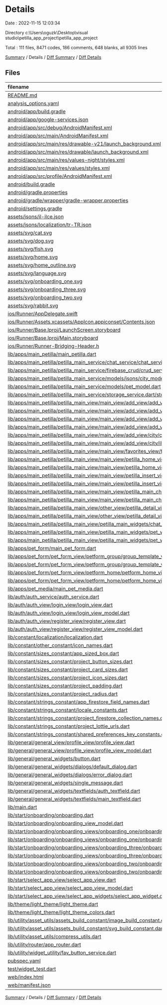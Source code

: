 # Details

Date : 2022-11-15 12:03:34

Directory c:\\Users\\oguzk\\Desktop\\visual studio\\petilla_app_project\\petilla_app_project

Total : 111 files,  8471 codes, 186 comments, 648 blanks, all 9305 lines

[Summary](results.md) / Details / [Diff Summary](diff.md) / [Diff Details](diff-details.md)

## Files
| filename | language | code | comment | blank | total |
| :--- | :--- | ---: | ---: | ---: | ---: |
| [README.md](/README.md) | Markdown | 10 | 0 | 7 | 17 |
| [analysis_options.yaml](/analysis_options.yaml) | YAML | 3 | 23 | 4 | 30 |
| [android/app/build.gradle](/android/app/build.gradle) | Groovy | 55 | 5 | 13 | 73 |
| [android/app/google-services.json](/android/app/google-services.json) | JSON | 39 | 0 | 0 | 39 |
| [android/app/src/debug/AndroidManifest.xml](/android/app/src/debug/AndroidManifest.xml) | XML | 4 | 4 | 1 | 9 |
| [android/app/src/main/AndroidManifest.xml](/android/app/src/main/AndroidManifest.xml) | XML | 42 | 9 | 1 | 52 |
| [android/app/src/main/res/drawable-v21/launch_background.xml](/android/app/src/main/res/drawable-v21/launch_background.xml) | XML | 4 | 7 | 2 | 13 |
| [android/app/src/main/res/drawable/launch_background.xml](/android/app/src/main/res/drawable/launch_background.xml) | XML | 4 | 7 | 2 | 13 |
| [android/app/src/main/res/values-night/styles.xml](/android/app/src/main/res/values-night/styles.xml) | XML | 9 | 9 | 1 | 19 |
| [android/app/src/main/res/values/styles.xml](/android/app/src/main/res/values/styles.xml) | XML | 9 | 9 | 1 | 19 |
| [android/app/src/profile/AndroidManifest.xml](/android/app/src/profile/AndroidManifest.xml) | XML | 4 | 4 | 1 | 9 |
| [android/build.gradle](/android/build.gradle) | Groovy | 28 | 0 | 5 | 33 |
| [android/gradle.properties](/android/gradle.properties) | Properties | 3 | 0 | 1 | 4 |
| [android/gradle/wrapper/gradle-wrapper.properties](/android/gradle/wrapper/gradle-wrapper.properties) | Properties | 5 | 1 | 1 | 7 |
| [android/settings.gradle](/android/settings.gradle) | Groovy | 8 | 0 | 4 | 12 |
| [assets/jsons/il-ilce.json](/assets/jsons/il-ilce.json) | JSON | 3,401 | 0 | 3 | 3,404 |
| [assets/jsons/localization/tr-TR.json](/assets/jsons/localization/tr-TR.json) | JSON | 73 | 0 | 0 | 73 |
| [assets/svg/cat.svg](/assets/svg/cat.svg) | XML | 17 | 0 | 1 | 18 |
| [assets/svg/dog.svg](/assets/svg/dog.svg) | XML | 22 | 1 | 1 | 24 |
| [assets/svg/fish.svg](/assets/svg/fish.svg) | XML | 70 | 1 | 1 | 72 |
| [assets/svg/home.svg](/assets/svg/home.svg) | XML | 1 | 0 | 0 | 1 |
| [assets/svg/home_outline.svg](/assets/svg/home_outline.svg) | XML | 1 | 0 | 0 | 1 |
| [assets/svg/language.svg](/assets/svg/language.svg) | XML | 1 | 0 | 0 | 1 |
| [assets/svg/onboarding_one.svg](/assets/svg/onboarding_one.svg) | XML | 1 | 0 | 0 | 1 |
| [assets/svg/onboarding_three.svg](/assets/svg/onboarding_three.svg) | XML | 1 | 0 | 0 | 1 |
| [assets/svg/onboarding_two.svg](/assets/svg/onboarding_two.svg) | XML | 1 | 0 | 0 | 1 |
| [assets/svg/rabbit.svg](/assets/svg/rabbit.svg) | XML | 70 | 1 | 1 | 72 |
| [ios/Runner/AppDelegate.swift](/ios/Runner/AppDelegate.swift) | Swift | 12 | 0 | 2 | 14 |
| [ios/Runner/Assets.xcassets/AppIcon.appiconset/Contents.json](/ios/Runner/Assets.xcassets/AppIcon.appiconset/Contents.json) | JSON | 1 | 0 | 0 | 1 |
| [ios/Runner/Base.lproj/LaunchScreen.storyboard](/ios/Runner/Base.lproj/LaunchScreen.storyboard) | XML | 36 | 1 | 1 | 38 |
| [ios/Runner/Base.lproj/Main.storyboard](/ios/Runner/Base.lproj/Main.storyboard) | XML | 25 | 1 | 1 | 27 |
| [ios/Runner/Runner-Bridging-Header.h](/ios/Runner/Runner-Bridging-Header.h) | C++ | 1 | 0 | 1 | 2 |
| [lib/apps/main_petilla/main_petilla.dart](/lib/apps/main_petilla/main_petilla.dart) | Dart | 88 | 0 | 13 | 101 |
| [lib/apps/main_petilla/petilla_main_service/chat_service/chat_service.dart](/lib/apps/main_petilla/petilla_main_service/chat_service/chat_service.dart) | Dart | 67 | 0 | 4 | 71 |
| [lib/apps/main_petilla/petilla_main_service/firebase_crud/crud_service.dart](/lib/apps/main_petilla/petilla_main_service/firebase_crud/crud_service.dart) | Dart | 36 | 1 | 4 | 41 |
| [lib/apps/main_petilla/petilla_main_service/models/jsons/city_model.dart](/lib/apps/main_petilla/petilla_main_service/models/jsons/city_model.dart) | Dart | 36 | 0 | 10 | 46 |
| [lib/apps/main_petilla/petilla_main_service/models/pet_model.dart](/lib/apps/main_petilla/petilla_main_service/models/pet_model.dart) | Dart | 32 | 0 | 2 | 34 |
| [lib/apps/main_petilla/petilla_main_service/storage_service.dart/storage_crud.dart](/lib/apps/main_petilla/petilla_main_service/storage_service.dart/storage_crud.dart) | Dart | 21 | 0 | 5 | 26 |
| [lib/apps/main_petilla/petilla_main_view/main_view/add_view/add_view/add_view.dart](/lib/apps/main_petilla/petilla_main_view/main_view/add_view/add_view/add_view.dart) | Dart | 244 | 4 | 26 | 274 |
| [lib/apps/main_petilla/petilla_main_view/main_view/add_view/add_view/add_view_model.dart](/lib/apps/main_petilla/petilla_main_view/main_view/add_view/add_view/add_view_model.dart) | Dart | 16 | 0 | 2 | 18 |
| [lib/apps/main_petilla/petilla_main_view/main_view/add_view/add_view_two/add_view_two.dart](/lib/apps/main_petilla/petilla_main_view/main_view/add_view/add_view_two/add_view_two.dart) | Dart | 372 | 1 | 42 | 415 |
| [lib/apps/main_petilla/petilla_main_view/main_view/add_view/add_view_two/add_view_two_view_model.dart](/lib/apps/main_petilla/petilla_main_view/main_view/add_view/add_view_two/add_view_two_view_model.dart) | Dart | 1 | 0 | 1 | 2 |
| [lib/apps/main_petilla/petilla_main_view/main_view/add_view/city/city_select_view.dart](/lib/apps/main_petilla/petilla_main_view/main_view/add_view/city/city_select_view.dart) | Dart | 33 | 1 | 5 | 39 |
| [lib/apps/main_petilla/petilla_main_view/main_view/add_view/city/ilce_select_view.dart](/lib/apps/main_petilla/petilla_main_view/main_view/add_view/city/ilce_select_view.dart) | Dart | 33 | 1 | 8 | 42 |
| [lib/apps/main_petilla/petilla_main_view/main_view/favorites_view/favorites_view.dart](/lib/apps/main_petilla/petilla_main_view/main_view/favorites_view/favorites_view.dart) | Dart | 110 | 0 | 15 | 125 |
| [lib/apps/main_petilla/petilla_main_view/main_view/petilla_home_view/petilla_home_view.dart](/lib/apps/main_petilla/petilla_main_view/main_view/petilla_home_view/petilla_home_view.dart) | Dart | 389 | 0 | 31 | 420 |
| [lib/apps/main_petilla/petilla_main_view/main_view/petilla_home_view/petilla_home_view_model.dart](/lib/apps/main_petilla/petilla_main_view/main_view/petilla_home_view/petilla_home_view_model.dart) | Dart | 0 | 0 | 2 | 2 |
| [lib/apps/main_petilla/petilla_main_view/main_view/petilla_insert_view/petilla_insert_view.dart](/lib/apps/main_petilla/petilla_main_view/main_view/petilla_insert_view/petilla_insert_view.dart) | Dart | 100 | 0 | 12 | 112 |
| [lib/apps/main_petilla/petilla_main_view/main_view/petilla_insert_view/petilla_insert_view_model.dart](/lib/apps/main_petilla/petilla_main_view/main_view/petilla_insert_view/petilla_insert_view_model.dart) | Dart | 0 | 0 | 2 | 2 |
| [lib/apps/main_petilla/petilla_main_view/main_view/petilla_main_chats/chat_select_view.dart](/lib/apps/main_petilla/petilla_main_view/main_view/petilla_main_chats/chat_select_view.dart) | Dart | 115 | 0 | 12 | 127 |
| [lib/apps/main_petilla/petilla_main_view/main_view/petilla_main_chats/in_chat_view.dart](/lib/apps/main_petilla/petilla_main_view/main_view/petilla_main_chats/in_chat_view.dart) | Dart | 178 | 0 | 19 | 197 |
| [lib/apps/main_petilla/petilla_main_view/other_view/petilla_detail_view/petilla_detail_view.dart](/lib/apps/main_petilla/petilla_main_view/other_view/petilla_detail_view/petilla_detail_view.dart) | Dart | 197 | 0 | 31 | 228 |
| [lib/apps/main_petilla/petilla_main_view/other_view/petilla_detail_view/petilla_detail_view_model.dart](/lib/apps/main_petilla/petilla_main_view/other_view/petilla_detail_view/petilla_detail_view_model.dart) | Dart | 1 | 0 | 1 | 2 |
| [lib/apps/main_petilla/petilla_main_view/petilla_main_widgets/chat_widgets/user_chat.dart](/lib/apps/main_petilla/petilla_main_view/petilla_main_widgets/chat_widgets/user_chat.dart) | Dart | 41 | 1 | 6 | 48 |
| [lib/apps/main_petilla/petilla_main_view/petilla_main_widgets/pet_widgets/large_pet_widget.dart](/lib/apps/main_petilla/petilla_main_view/petilla_main_widgets/pet_widgets/large_pet_widget.dart) | Dart | 201 | 1 | 23 | 225 |
| [lib/apps/main_petilla/petilla_main_view/petilla_main_widgets/pet_widgets/normal_pet_widget.dart](/lib/apps/main_petilla/petilla_main_view/petilla_main_widgets/pet_widgets/normal_pet_widget.dart) | Dart | 194 | 1 | 21 | 216 |
| [lib/apps/pet_form/main_pet_form.dart](/lib/apps/pet_form/main_pet_form.dart) | Dart | 9 | 0 | 3 | 12 |
| [lib/apps/pet_form/pet_form_view/petform_group/group_template_view.dart](/lib/apps/pet_form/pet_form_view/petform_group/group_template_view.dart) | Dart | 160 | 0 | 18 | 178 |
| [lib/apps/pet_form/pet_form_view/petform_group/group_template_view_model.dart](/lib/apps/pet_form/pet_form_view/petform_group/group_template_view_model.dart) | Dart | 24 | 0 | 3 | 27 |
| [lib/apps/pet_form/pet_form_view/petform_home/petform_home_view.dart](/lib/apps/pet_form/pet_form_view/petform_home/petform_home_view.dart) | Dart | 134 | 0 | 14 | 148 |
| [lib/apps/pet_form/pet_form_view/petform_home/petform_home_view_model.dart](/lib/apps/pet_form/pet_form_view/petform_home/petform_home_view_model.dart) | Dart | 0 | 0 | 2 | 2 |
| [lib/apps/pet_media/main_pet_media.dart](/lib/apps/pet_media/main_pet_media.dart) | Dart | 14 | 0 | 3 | 17 |
| [lib/auth/auth_service/auth_service.dart](/lib/auth/auth_service/auth_service.dart) | Dart | 40 | 0 | 6 | 46 |
| [lib/auth/auth_view/login_view/login_view.dart](/lib/auth/auth_view/login_view/login_view.dart) | Dart | 125 | 1 | 17 | 143 |
| [lib/auth/auth_view/login_view/login_view_model.dart](/lib/auth/auth_view/login_view/login_view_model.dart) | Dart | 21 | 0 | 2 | 23 |
| [lib/auth/auth_view/register_view/register_view.dart](/lib/auth/auth_view/register_view/register_view.dart) | Dart | 136 | 1 | 20 | 157 |
| [lib/auth/auth_view/register_view/register_view_model.dart](/lib/auth/auth_view/register_view/register_view_model.dart) | Dart | 23 | 0 | 2 | 25 |
| [lib/constant/localization/localization.dart](/lib/constant/localization/localization.dart) | Dart | 73 | 0 | 2 | 75 |
| [lib/constant/other_constant/icon_names.dart](/lib/constant/other_constant/icon_names.dart) | Dart | 28 | 0 | 2 | 30 |
| [lib/constant/sizes_constant/app_sized_box.dart](/lib/constant/sizes_constant/app_sized_box.dart) | Dart | 7 | 0 | 2 | 9 |
| [lib/constant/sizes_constant/project_button_sizes.dart](/lib/constant/sizes_constant/project_button_sizes.dart) | Dart | 4 | 0 | 1 | 5 |
| [lib/constant/sizes_constant/project_card_sizes.dart](/lib/constant/sizes_constant/project_card_sizes.dart) | Dart | 8 | 0 | 1 | 9 |
| [lib/constant/sizes_constant/project_icon_sizes.dart](/lib/constant/sizes_constant/project_icon_sizes.dart) | Dart | 5 | 0 | 1 | 6 |
| [lib/constant/sizes_constant/project_padding.dart](/lib/constant/sizes_constant/project_padding.dart) | Dart | 9 | 0 | 2 | 11 |
| [lib/constant/sizes_constant/project_radius.dart](/lib/constant/sizes_constant/project_radius.dart) | Dart | 6 | 0 | 2 | 8 |
| [lib/constant/strings_constant/app_firestore_field_names.dart](/lib/constant/strings_constant/app_firestore_field_names.dart) | Dart | 27 | 0 | 1 | 28 |
| [lib/constant/strings_constant/locale_constants.dart](/lib/constant/strings_constant/locale_constants.dart) | Dart | 3 | 0 | 1 | 4 |
| [lib/constant/strings_constant/project_firestore_collection_names.dart](/lib/constant/strings_constant/project_firestore_collection_names.dart) | Dart | 6 | 2 | 2 | 10 |
| [lib/constant/strings_constant/project_lottie_urls.dart](/lib/constant/strings_constant/project_lottie_urls.dart) | Dart | 7 | 0 | 1 | 8 |
| [lib/constant/strings_constant/shared_preferences_key_constants.dart](/lib/constant/strings_constant/shared_preferences_key_constants.dart) | Dart | 3 | 0 | 1 | 4 |
| [lib/general/general_view/profile_view/profile_view.dart](/lib/general/general_view/profile_view/profile_view.dart) | Dart | 110 | 0 | 14 | 124 |
| [lib/general/general_view/profile_view/profile_view_model.dart](/lib/general/general_view/profile_view/profile_view_model.dart) | Dart | 16 | 0 | 2 | 18 |
| [lib/general/general_widgets/button.dart](/lib/general/general_widgets/button.dart) | Dart | 45 | 0 | 6 | 51 |
| [lib/general/general_widgets/dialogs/default_dialog.dart](/lib/general/general_widgets/dialogs/default_dialog.dart) | Dart | 14 | 0 | 2 | 16 |
| [lib/general/general_widgets/dialogs/error_dialog.dart](/lib/general/general_widgets/dialogs/error_dialog.dart) | Dart | 18 | 0 | 3 | 21 |
| [lib/general/general_widgets/single_message.dart](/lib/general/general_widgets/single_message.dart) | Dart | 36 | 0 | 5 | 41 |
| [lib/general/general_widgets/textfields/auth_textfield.dart](/lib/general/general_widgets/textfields/auth_textfield.dart) | Dart | 75 | 0 | 9 | 84 |
| [lib/general/general_widgets/textfields/main_textfield.dart](/lib/general/general_widgets/textfields/main_textfield.dart) | Dart | 61 | 0 | 4 | 65 |
| [lib/main.dart](/lib/main.dart) | Dart | 52 | 20 | 9 | 81 |
| [lib/start/onboarding/onboarding.dart](/lib/start/onboarding/onboarding.dart) | Dart | 136 | 3 | 20 | 159 |
| [lib/start/onboarding/onboarding_view_model.dart](/lib/start/onboarding/onboarding_view_model.dart) | Dart | 18 | 0 | 2 | 20 |
| [lib/start/onboarding/onboarding_views/onboarding_one/onboarding_one_view.dart](/lib/start/onboarding/onboarding_views/onboarding_one/onboarding_one_view.dart) | Dart | 39 | 1 | 6 | 46 |
| [lib/start/onboarding/onboarding_views/onboarding_one/onboarding_one_view_model.dart](/lib/start/onboarding/onboarding_views/onboarding_one/onboarding_one_view_model.dart) | Dart | 0 | 0 | 2 | 2 |
| [lib/start/onboarding/onboarding_views/onboarding_three/onboarding_three_view.dart](/lib/start/onboarding/onboarding_views/onboarding_three/onboarding_three_view.dart) | Dart | 39 | 1 | 7 | 47 |
| [lib/start/onboarding/onboarding_views/onboarding_three/onboarding_three_view_model.dart](/lib/start/onboarding/onboarding_views/onboarding_three/onboarding_three_view_model.dart) | Dart | 0 | 0 | 1 | 1 |
| [lib/start/onboarding/onboarding_views/onboarding_two/onboarding_two_view.dart](/lib/start/onboarding/onboarding_views/onboarding_two/onboarding_two_view.dart) | Dart | 39 | 1 | 7 | 47 |
| [lib/start/onboarding/onboarding_views/onboarding_two/onboarding_two_view_model.dart](/lib/start/onboarding/onboarding_views/onboarding_two/onboarding_two_view_model.dart) | Dart | 0 | 0 | 2 | 2 |
| [lib/start/select_app_view/select_app_view.dart](/lib/start/select_app_view/select_app_view.dart) | Dart | 109 | 0 | 13 | 122 |
| [lib/start/select_app_view/select_app_view_model.dart](/lib/start/select_app_view/select_app_view_model.dart) | Dart | 0 | 0 | 2 | 2 |
| [lib/start/select_app_view/select_app_widgets/select_app_widget.dart](/lib/start/select_app_view/select_app_widgets/select_app_widget.dart) | Dart | 64 | 0 | 7 | 71 |
| [lib/theme/light_theme/light_theme.dart](/lib/theme/light_theme/light_theme.dart) | Dart | 50 | 6 | 9 | 65 |
| [lib/theme/light_theme/light_theme_colors.dart](/lib/theme/light_theme/light_theme_colors.dart) | Dart | 14 | 0 | 2 | 16 |
| [lib/utility/asset_utils/assets_build_constant/image_build_constant.dart](/lib/utility/asset_utils/assets_build_constant/image_build_constant.dart) | Dart | 3 | 0 | 1 | 4 |
| [lib/utility/asset_utils/assets_build_constant/svg_build_constant.dart](/lib/utility/asset_utils/assets_build_constant/svg_build_constant.dart) | Dart | 3 | 0 | 1 | 4 |
| [lib/utility/asset_utils/compress_utils.dart](/lib/utility/asset_utils/compress_utils.dart) | Dart | 29 | 1 | 9 | 39 |
| [lib/utility/router/app_router.dart](/lib/utility/router/app_router.dart) | Dart | 0 | 0 | 2 | 2 |
| [lib/utility/widget_utility/fav_button_service.dart](/lib/utility/widget_utility/fav_button_service.dart) | Dart | 43 | 0 | 5 | 48 |
| [pubspec.yaml](/pubspec.yaml) | YAML | 36 | 28 | 21 | 85 |
| [test/widget_test.dart](/test/widget_test.dart) | Dart | 12 | 11 | 6 | 29 |
| [web/index.html](/web/index.html) | HTML | 37 | 16 | 6 | 59 |
| [web/manifest.json](/web/manifest.json) | JSON | 35 | 0 | 1 | 36 |

[Summary](results.md) / Details / [Diff Summary](diff.md) / [Diff Details](diff-details.md)